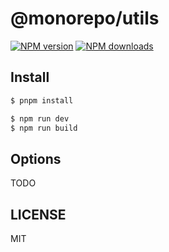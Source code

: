 # @monorepo/utils

[![NPM version](https://img.shields.io/npm/v/@monorepo/utils.svg?style=flat)](https://npmjs.com/package/@monorepo/utils)
[![NPM downloads](http://img.shields.io/npm/dm/@monorepo/utils.svg?style=flat)](https://npmjs.com/package/@monorepo/utils)

## Install

```bash
$ pnpm install
```

```bash
$ npm run dev
$ npm run build
```

## Options

TODO

## LICENSE

MIT
